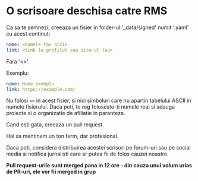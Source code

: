 # O scrisoare deschisa catre RMS

Ca sa te semnezi, creeaza un fisier in folder-ul '_data/signed' numit '<username>.yaml' cu acest continut:

```yaml
name: <numele tau aici>
link: <link la profilul sau site-ul tau>
```

Fara '<>'.

Exemplu:
```yaml
name: Nume exemplu
link: https://example.com/
```

Nu folosi `<>` in acest fisier, si nici simboluri care nu apartin tabelului ASCII in numele fisierului.
Daca poti, te rog foloseste-ti numele real si adauga proiecte si o organizatie de afiliatie in paranteza.

Cand esti gata, creeaza un pull request.

Hai sa mentinem un ton ferm, dar profesional.

Daca poti, considera distribuirea acestei scrisori pe forum-uri sau pe social media si notifica jurnalisti care ar putea fii de folos cauzei noastre.

**Pull request-urile sunt merged pana in 12 ore - din cauza unui volum urias de PR-uri, ele vor fii merged in grup**